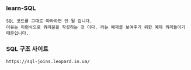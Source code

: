 ### learn-SQL

```
SQL 코드를 그대로 따라하면 안 될 겁니다.
이유는 이런식으로 쿼리문을 작성하는 것 이다. 라는 예제를 보여주기 위한 예제 쿼리들이기 때문입니다.
```

### SQL 구조 사이트

```
https://sql-joins.leopard.in.ua/
```
